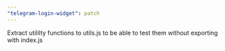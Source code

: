 ```yaml
---
"telegram-login-widget": patch
---
```


Extract utililty functions to utils.js to be able to test them without exporting with index.js
